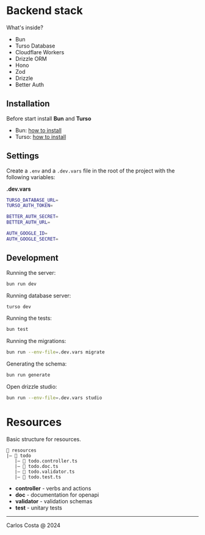 # Backend stack

What's inside?

- Bun
- Turso Database
- Cloudflare Workers
- Drizzle ORM
- Hono
- Zod
- Drizzle
- Better Auth

## Installation

Before start install **Bun** and **Turso**

- Bun: [how to install](https://bun.sh/docs/installation)
- Turso: [how to install](https://turso.tech/docs/installation)

## Settings

Create a `.env` and a `.dev.vars` file in the root of the project with the following variables:

**.dev.vars**

```sh
TURSO_DATABASE_URL=
TURSO_AUTH_TOKEN=

BETTER_AUTH_SECRET=
BETTER_AUTH_URL=

AUTH_GOOGLE_ID=
AUTH_GOOGLE_SECRET=
```

## Development

Running the server:
```sh
bun run dev
```

Running database server:
```sh
turso dev
```

Running the tests:
```sh
bun test
```

Running the migrations:
```sh
bun run --env-file=.dev.vars migrate
```

Generating the schema:
```sh
bun run generate
```

Open drizzle studio:
```sh
bun run --env-file=.dev.vars studio
```

# Resources

Basic structure for resources.

```
📂 resources
|― 📂 todo
   |― 📄 todo.controller.ts
   |― 📄 todo.doc.ts
   |― 📄 todo.validator.ts
   |― 📄 todo.test.ts
```

- **controller** - verbs and actions
- **doc** - documentation for openapi
- **validator** - validation schemas
- **test** - unitary tests

---

Carlos Costa @ 2024
